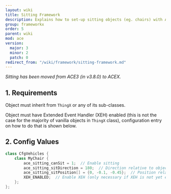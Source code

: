 ```yaml
---
layout: wiki
title: Sitting Framework
description: Explains how to set-up sitting objects (eg. chairs) with ACE3 sitting system.
group: frameworkx
order: 5
parent: wiki
mod: ace
version:
  major: 3
  minor: 2
  patch: 0
redirect_from: "/wiki/framework/sitting-framework.md"
---
```


_Sitting has been moved from ACE3 (in v3.8.0) to ACEX._


## 1. Requirements

Object must inherit from `ThingX` or any of its sub-classes.

Object must have Extended Event Handler (XEH) enabled (this is not the case for the majority of vanilla objects in `ThingX` class), configuration entry on how to do that is shown below.


## 2. Config Values

```cpp
class CfgVehicles {
    class MyChair {
        ace_sitting_canSit = 1;  // Enable sitting
        ace_sitting_sitDirection = 180;  // Direction relative to object
        ace_sitting_sitPosition[] = {0, -0.1, -0.45};  // Position relative to object (may behave weird with certain objects)
        XEH_ENABLED;  // Enable XEH (only necessary if XEH is not yet enabled for this class or the one this inherits from)
    };
};
```
